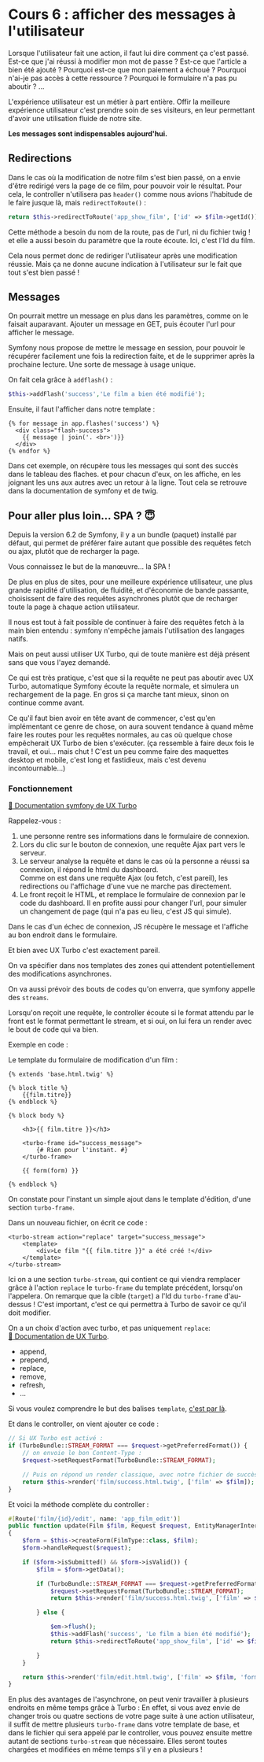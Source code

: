 # Cours 6 : afficher des messages à l'utilisateur

Lorsque l'utilisateur fait une action, il faut lui dire comment ça c'est passé. Est-ce que j'ai réussi à modifier mon mot de passe ? Est-ce que l'article a bien été ajouté ? Pourquoi est-ce que mon paiement a échoué ? Pourquoi n'ai-je pas accès à cette ressource ? Pourquoi le formulaire n'a pas pu aboutir ? ...

L'expérience utilisateur est un métier à part entière. Offir la meilleure expérience utilisateur c'est prendre soin de ses visiteurs, en leur permettant d'avoir une utilisation fluide de notre site.

**Les messages sont indispensables aujourd'hui.**

## Redirections
Dans le cas où la modification de notre film s'est bien passé, on a envie d'être redirigé vers la page de ce film, pour pouvoir voir le résultat. Pour cela, le controller n'utilisera pas `header()` comme nous avions l'habitude de le faire jusque là, mais `redirectToRoute()` :

```php
return $this->redirectToRoute('app_show_film', ['id' => $film->getId()]);
```

Cette méthode a besoin du nom de la route, pas de l'url, ni du fichier twig ! et elle a aussi besoin du paramètre que la route écoute. Ici, c'est l'Id du film.

Cela nous permet donc de rediriger l'utilisateur après une modification réussie. Mais ça ne donne aucune indication à l'utilisateur sur le fait que tout s'est bien passé ! 

## Messages
On pourrait mettre un message en plus dans les paramètres, comme on le faisait auparavant. Ajouter un message en GET, puis écouter l'url pour afficher le message.

Symfony nous propose de mettre le message en session, pour pouvoir le récupérer facilement une fois la redirection faite, et de le supprimer après la prochaine lecture. Une sorte de message à usage unique.

On fait cela grâce à `addflash()` :

```php
$this->addFlash('success','Le film a bien été modifié');
```

Ensuite, il faut l'afficher dans notre template :

```twig
{% for message in app.flashes('success') %}
  <div class="flash-success">
    {{ message | join('. <br>')}}
  </div>
{% endfor %}
```
Dans cet exemple, on récupère tous les messages qui sont des succès dans le tableau des flaches. et pour chacun d'eux, on les affiche, en les joignant les uns aux autres avec un retour à la ligne. Tout cela se retrouve dans la documentation de symfony et de twig.

## Pour aller plus loin... SPA ? 😇
Depuis la version 6.2 de Symfony, il y a un bundle (paquet) installé par défaut, qui permet de préférer faire autant que possible des requêtes fetch ou ajax, plutôt que de recharger la page.

Vous connaissez le but de la manœuvre... la SPA ! 

De plus en plus de sites, pour une meilleure expérience utilisateur, une plus grande rapidité d'utilisation, de fluidité, et d'économie de bande passante, choisissent de faire des requêtes asynchrones plutôt que de recharger toute la page à chaque action utilisateur.

Il nous est tout à fait possible de continuer à faire des requêtes fetch à la main bien entendu : symfony n'empêche jamais l'utilisation des langages natifs.

Mais on peut aussi utiliser UX Turbo, qui de toute manière est déjà présent sans que vous l'ayez demandé. 

Ce qui est très pratique, c'est que si la requête ne peut pas aboutir avec UX Turbo, automatique Symfony écoute la requête normale, et simulera un rechargement de la page. En gros si ça marche tant mieux, sinon on continue comme avant.

Ce qu'il faut bien avoir en tête avant de commencer, c'est qu'en implémentant ce genre de chose, on aura souvent tendance à quand même faire les routes pour les requêtes normales, au cas où quelque chose empêcherait UX Turbo de bien s'exécuter. (ça ressemble à faire deux fois le travail, et oui... mais chut ! C'est un peu comme faire des maquettes desktop et mobile, c'est long et fastidieux, mais c'est devenu incontournable...)

### Fonctionnement

[📜 Documentation symfony de UX Turbo](https://symfony.com/bundles/ux-turbo/current/index.html#usage)

Rappelez-vous :  
1. une personne rentre ses informations dans le formulaire de connexion.
2. Lors du clic sur le bouton de connexion, une requête Ajax part vers le serveur.
3. Le serveur analyse la requête et dans le cas où la personne a réussi sa connexion, il répond le html du dashboard.  
Comme on est dans une requête Ajax (ou fetch, c'est pareil), les redirections ou l'affichage d'une vue ne marche pas directement.
4. Le front reçoit le HTML, et remplace le formulaire de connexion par le code du dashboard. Il en profite aussi pour changer l'url, pour simuler un changement de page (qui n'a pas eu lieu, c'est JS qui simule).

Dans le cas d'un échec de connexion, JS récupère le message et l'affiche au bon endroit dans le formulaire.

Et bien avec UX Turbo c'est exactement pareil.

On va spécifier dans nos templates des zones qui attendent potentiellement des modifications asynchrones.

On va aussi prévoir des bouts de codes qu'on enverra, que symfony appelle des `streams`. 

Lorsqu'on reçoit une requête, le controller écoute si le format attendu par le front est le format permettant le stream, et si oui, on lui fera un render avec le bout de code qui va bien. 

Exemple en code :

Le template du formulaire de modification d'un film :

```twig
{% extends 'base.html.twig' %}

{% block title %}
	{{film.titre}}
{% endblock %}

{% block body %}

	<h3>{{ film.titre }}</h3>

	<turbo-frame id="success_message">
		{# Rien pour l'instant. #}
	</turbo-frame>

	{{ form(form) }}

{% endblock %}
```

On constate pour l'instant un simple ajout dans le template d'édition, d'une section `turbo-frame`. 

Dans un nouveau fichier, on écrit ce code :

```twig
<turbo-stream action="replace" target="success_message">
	<template>
		<div>Le film "{{ film.titre }}" a été créé !</div>
	</template>
</turbo-stream>

```
Ici on a une section `turbo-stream`, qui contient ce qui viendra remplacer grâce à l'action `replace` le `turbo-frame` du template précédent, lorsqu'on l'appelera. On remarque que la cible (`target`) a l'Id du `turbo-frame` d'au-dessus ! C'est important, c'est ce qui permettra à Turbo de savoir ce qu'il doit modifier.

On a un choix d'action avec turbo, et pas uniquement `replace`:  
[📜 Documentation de UX Turbo](https://turbo.hotwired.dev/handbook/streams).
- append,
- prepend,
- replace,
- remove, 
- refresh,
- ...

Si vous voulez comprendre le but des balises `template`, [c'est par là](https://developer.mozilla.org/fr/docs/Web/HTML/Element/template).

Et dans le controller, on vient ajouter ce code :

```php
// Si UX Turbo est activé :
if (TurboBundle::STREAM_FORMAT === $request->getPreferredFormat()) {
	// on envoie le bon Content-Type :
	$request->setRequestFormat(TurboBundle::STREAM_FORMAT);

	// Puis on répond un render classique, avec notre fichier de succès.
	return $this->render('film/success.html.twig', ['film' => $film]);
}
```

Et voici la méthode complète du controller :

```php
#[Route('film/{id}/edit', name: 'app_film_edit')]
public function update(Film $film, Request $request, EntityManagerInterface $em): Response
{
	$form = $this->createForm(FilmType::class, $film);
	$form->handleRequest($request);

	if ($form->isSubmitted() && $form->isValid()) {
		$film = $form->getData();

		if (TurboBundle::STREAM_FORMAT === $request->getPreferredFormat()) {
			$request->setRequestFormat(TurboBundle::STREAM_FORMAT);
			return $this->render('film/success.html.twig', ['film' => $film]);

		} else {

			$em->flush();
			$this->addFlash('success', 'Le film a bien été modifié');
			return $this->redirectToRoute('app_show_film', ['id' => $film->getId()]);

		}
	}

	return $this->render('film/edit.html.twig', ['film' => $film, 'form' => $form]);
}
```

En plus des avantages de l'asynchrone, on peut venir travailler à plusieurs endroits en même temps grâce à Turbo : En effet, si vous avez envie de changer trois ou quatre sections de votre page suite à une action utilisateur, il suffit de mettre plusieurs `turbo-frame` dans votre template de base, et dans le fichier qui sera appelé par le controller, vous pouvez ensuite mettre autant de sections `turbo-stream` que nécessaire. Elles seront toutes chargées et modifiées en même temps s'il y en a plusieurs ! 